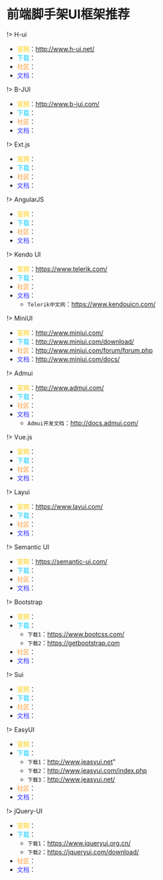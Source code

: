 # 前端脚手架UI框架推荐 <!-- {docsify-ignore-all} -->

!> H-ui
- <font color="#FFCC00">官网</font>：http://www.h-ui.net/
- <font color="#00CCFF">下载</font>：
- <font color="#FF9933">社区</font>：
- <font color="#3333FF">文档</font>：


!> B-JUI
- <font color="#FFCC00">官网</font>：http://www.b-jui.com/
- <font color="#00CCFF">下载</font>：
- <font color="#FF9933">社区</font>：
- <font color="#3333FF">文档</font>：


!> Ext.js
- <font color="#FFCC00">官网</font>：
- <font color="#00CCFF">下载</font>：
- <font color="#FF9933">社区</font>：
- <font color="#3333FF">文档</font>：


!> AngularJS
- <font color="#FFCC00">官网</font>：
- <font color="#00CCFF">下载</font>：
- <font color="#FF9933">社区</font>：
- <font color="#3333FF">文档</font>：


!> Kendo UI
- <font color="#FFCC00">官网</font>：https://www.telerik.com/
- <font color="#00CCFF">下载</font>：
- <font color="#FF9933">社区</font>：
- <font color="#3333FF">文档</font>：
  - `Telerik中文网`：https://www.kendouicn.com/


!> MiniUI
- <font color="#FFCC00">官网</font>：http://www.miniui.com/
- <font color="#00CCFF">下载</font>：http://www.miniui.com/download/
- <font color="#FF9933">社区</font>：http://www.miniui.com/forum/forum.php
- <font color="#3333FF">文档</font>：http://www.miniui.com/docs/


!> Admui
- <font color="#FFCC00">官网</font>：http://www.admui.com/
- <font color="#00CCFF">下载</font>：
- <font color="#FF9933">社区</font>：
- <font color="#3333FF">文档</font>：
  - `Admui开发文档`：http://docs.admui.com/


!> Vue.js
- <font color="#FFCC00">官网</font>：
- <font color="#00CCFF">下载</font>：
- <font color="#FF9933">社区</font>：
- <font color="#3333FF">文档</font>：


!> Layui
- <font color="#FFCC00">官网</font>：https://www.layui.com/
- <font color="#00CCFF">下载</font>：
- <font color="#FF9933">社区</font>：
- <font color="#3333FF">文档</font>：


!> Semantic UI
- <font color="#FFCC00">官网</font>：https://semantic-ui.com/
- <font color="#00CCFF">下载</font>：
- <font color="#FF9933">社区</font>：
- <font color="#3333FF">文档</font>：


!> Bootstrap
- <font color="#FFCC00">官网</font>：
- <font color="#00CCFF">下载</font>：
  - `下载1`：https://www.bootcss.com/
  - `下载2`：https://getbootstrap.com
- <font color="#FF9933">社区</font>：
- <font color="#3333FF">文档</font>：


!> Sui
- <font color="#FFCC00">官网</font>：
- <font color="#00CCFF">下载</font>：
- <font color="#FF9933">社区</font>：
- <font color="#3333FF">文档</font>：


!> EasyUI
- <font color="#FFCC00">官网</font>：
- <font color="#00CCFF">下载</font>：
  - `下载1`：http://www.jeasyui.net"
  - `下载2`：http://www.jeasyui.com/index.php
  - `下载3`：http://www.jeasyui.net/
- <font color="#FF9933">社区</font>：
- <font color="#3333FF">文档</font>：


!> jQuery-UI
- <font color="#FFCC00">官网</font>：
- <font color="#00CCFF">下载</font>：
  - `下载1`：https://www.jqueryui.org.cn/
  - `下载2`：https://jqueryui.com/download/
- <font color="#FF9933">社区</font>：
- <font color="#3333FF">文档</font>：



